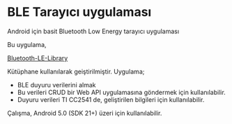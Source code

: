 # BLE Tarayıcı uygulaması
Android için basit Bluetooth Low Energy tarayıcı uygulaması


Bu uygulama,

<a href='https://github.com/alt236/Bluetooth-LE-Library---Android'>
Bluetooth-LE-Library
</a>

Kütüphane kullanılarak geiştirilmiştir. Uygulama;


* BLE duyuru verilerini almak
* Bu verileri CRUD bir Web API uygulamasına göndermek için kullanılabilir.
* Duyuru verileri TI CC2541 de, geliştirilen bilgileri için kullanılabilir.

Çalışma, Android 5.0 (SDK 21+) üzeri için kullanılabilir.
